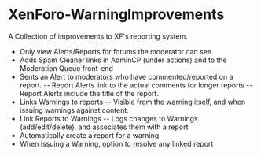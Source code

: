 XenForo-WarningImprovements
======================

A Collection of improvements to XF's reporting system.

- Only view Alerts/Reports for forums the moderator can see.
- Adds Spam Cleaner links in AdminCP (under actions) and to the Moderation Queue front-end
- Sents an Alert to moderators who have commented/reported on a report.
-- Report Alerts link to the actual comments for longer reports
-- Report Alerts include the title of the report. 
- Links Warnings to reports
-- Visible from the warning itself, and when issuing warnings against content.
- Link Reports to Warnings
-- Logs changes to Warnings (add/edit/delete), and associates them with a report
- Automatically create a report for a warning
- When issuing a Warning, option to resolve any linked report 
